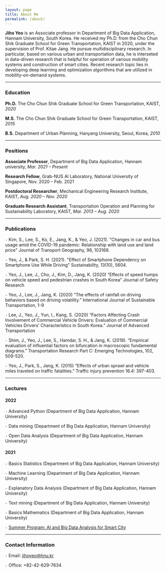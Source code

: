 ```yaml
---
layout: page
title: About Me
permalink: /about/
---
```


**Jiho Yeo** is an Associate professor in Department of Big Data Application, Hannam University, South Korea. He received my Ph.D. from the Cho Chun Shik Graduate School for Green Transportation, KAIST in 2020, under the supervision of Prof. Kitae Jang. He pursue multidisciplinary research. In particular, based on various urban and transportation data, he is interseted in data-driven research that is helpful for operation of various mobility systems and construction of smart cities. Recent research topic lies in developing deep learning and optimization algorithms that are utilized in mobility-on-demand systems. 



--- 

### Education

**Ph.D.** The Cho Chun Shik Graduate School for Green Transportation, KAIST, *2020*

**M.S.** The Cho Chun Shik Graduate School for Green Transportation, KAIST, *2015*

**B.S.** Department of Urban Planning, Hanyang University, Seoul, Korea, *2010*

---

### Positions 

**Associate Professor**, Department of Big Data Application, Hannam university, *Mar. 2021 – Present*

**Research Fellow**, Grab-NUS AI Laboratory, National University of Singapore, Nov. 2020 – Feb. 2021

**Postdoctoral Researcher**, Mechanical Engineering Research Institute, KAIST, *Aug. 2020 – Nov. 2020*

**Graduate Research Assistant**, Transportation Operation and Planning for Sustainability Laboratory, KAIST, *Mar. 2013 – Aug. 2020*

---

### Publications

`-` Kim, S., Lee, S., Ko, E., Jang, K., & Yeo, J. (2021). "Changes in car and bus usage amid the COVID-19 pandemic: Relationship with land use and land price" Journal of Transport Geography, 96, 103168.

`-` Yeo, J., & Park, S. H. (2021). "Effect of Smartphone Dependency on Smartphone Use While Driving" Sustainability, 13(10), 5604.

`-` Yeo, J., Lee, J., Cho, J., Kim, D., Jang, K. (2020) “Effects of speed humps on vehicle speed and pedestrian crashes in South Korea” Journal of Safety Research  

`-` Yeo, J., Lee, J., Jang, K. (2020) “The effects of rainfall on driving behaviors based on driving volatility.” International Journal of Sustainable Transportation, 1-9

`-` Lee, J., Yeo, J., Yun, I., Kang, S. (2020) “Factors Affecting Crash Involvement of Commercial Vehicle Drivers: Evaluation of Commercial Vehicles Drivers’ Characteristics in South Korea.”  Journal of Advanced Transportation

`-` Shim, J., Yeo, J., Lee, S., Hamdar, S. H., & Jang, K. (2019). “Empirical evaluation of influential factors on bifurcation in macroscopic fundamental diagrams.” Transportation Research Part C: Emerging Technologies, 102, 509-520.

`-` Yeo, J., Park, S., Jang, K. (2015) “Effects of urban sprawl and vehicle miles traveled on traffic fatalities.” Traffic injury prevention 16.4: 397-403. 

---

### Lectures

#### 2022

`-` Advanced Python (Department of Big Data Application, Hannam University)

`-` Data mining (Department of Big Data Application, Hannam University)

`-` Open Data Analysis (Department of Big Data Application, Hannam University)

#### 2021

`-` Basics Statistics (Department of Big Data Application, Hannam University)

`-` Machine Learning (Department of Big Data Application, Hannam University)

`-` Explanatory Data Analysis (Department of Big Data Application, Hannam University)

`-` Text mining (Department of Big Data Application, Hannam University)

`-` Basics Mathematics (Department of Big Data Application, Hannam University)

`-` [Summer Program: AI and Big Data Analysis for Smart City](https://dataonair.or.kr/bigjob/)

---

### Contact Information

`-` Email: jihoyeo@hnu.kr

`-` Office: +82-42-629-7634
